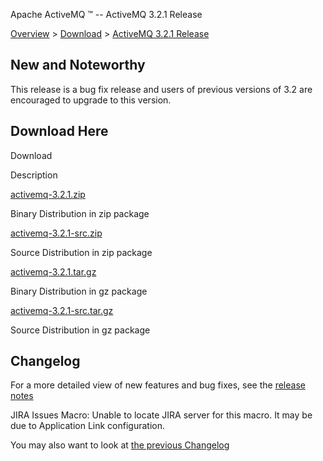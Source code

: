 Apache ActiveMQ ™ -- ActiveMQ 3.2.1 Release 

[Overview](overview.md) > [Download](OverviewOverview/Overview/download.md) > [ActiveMQ 3.2.1 Release](Overview/DownloadOverview/Download/Overview/Download/activemq-321-release.md)


New and Noteworthy
------------------

This release is a bug fix release and users of previous versions of 3.2 are encouraged to upgrade to this version.

Download Here
-------------

Download

Description

[activemq-3.2.1.zip](http://dist.codehaus.org/activemq/distributions/activemq-3.2.1.zip)

Binary Distribution in zip package

[activemq-3.2.1-src.zip](http://dist.codehaus.org/activemq/distributions/activemq-3.2.1-src.zip)

Source Distribution in zip package

[activemq-3.2.1.tar.gz](http://dist.codehaus.org/activemq/distributions/activemq-3.2.1.tar.gz)

Binary Distribution in gz package

[activemq-3.2.1-src.tar.gz](http://dist.codehaus.org/activemq/distributions/activemq-3.2.1-src.tar.gz)

Source Distribution in gz package

Changelog
---------

For a more detailed view of new features and bug fixes, see the [release notes](https://jira.activemq.org/jira/secure/ReleaseNote.jspa?version=11715&styleName=Html&projectId=10520&Create=Create)

JIRA Issues Macro: Unable to locate JIRA server for this macro. It may be due to Application Link configuration.

You may also want to look at [the previous Changelog](Overview/Download/activemq-32-release.md)

